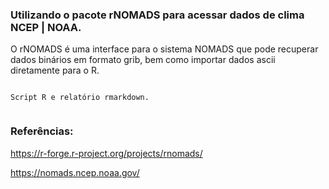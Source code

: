 ### Utilizando o pacote rNOMADS para acessar dados de clima NCEP | NOAA. 

O rNOMADS é uma interface para o sistema NOMADS que pode recuperar dados binários em formato grib, bem como importar dados ascii diretamente para o R. 

```

Script R e relatório rmarkdown.


```

### Referências:

<https://r-forge.r-project.org/projects/rnomads/>

<https://nomads.ncep.noaa.gov/>
